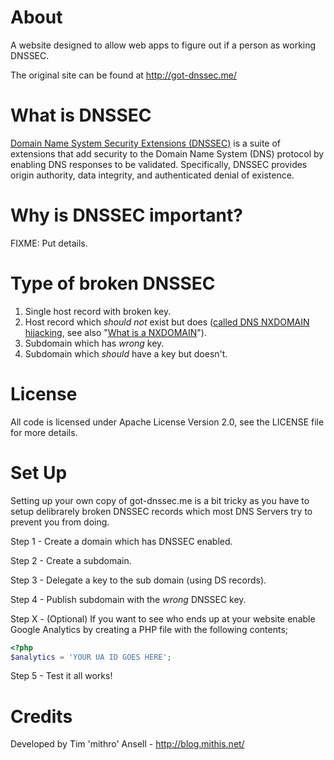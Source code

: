 About
=========================================================================
A website designed to allow web apps to figure out if a person as working
DNSSEC.

The original site can be found at http://got-dnssec.me/

What is DNSSEC
=========================================================================

[Domain Name System Security Extensions (DNSSEC)](https://en.wikipedia.org/wiki/Domain_Name_System_Security_Extensions)
is a suite of extensions that add security to the Domain Name System (DNS)
protocol by enabling DNS responses to be validated. Specifically, DNSSEC
provides origin authority, data integrity, and authenticated denial of
existence.

Why is DNSSEC important?
=========================================================================

FIXME: Put details.


Type of broken DNSSEC
=========================================================================

 1) Single host record with broken key.
 2) Host record which *should not* exist but does
    ([called DNS NXDOMAIN hijacking](https://en.wikipedia.org/wiki/DNS_hijacking#Manipulation_by_ISPs),
    see also "[What is a NXDOMAIN](https://www.dnsknowledge.com/whatis/nxdomain-non-existent-domain-2/)").
 3) Subdomain which has *wrong* key.
 4) Subdomain which *should* have a key but doesn't.


License
=========================================================================
All code is licensed under Apache License Version 2.0, see the LICENSE
file for more details.

Set Up
=========================================================================
Setting up your own copy of got-dnssec.me is a bit tricky as you have to setup
delibrarely broken DNSSEC records which most DNS Servers try to prevent you
from doing.


Step 1 - Create a domain which has DNSSEC enabled.

Step 2 - Create a subdomain.

Step 3 - Delegate a key to the sub domain (using DS records).

Step 4 - Publish subdomain with the *wrong* DNSSEC key.

Step X - (Optional) If you want to see who ends up at your website
	 enable Google Analytics by creating a PHP file with the
         following contents;

```php
<?php
$analytics = 'YOUR UA ID GOES HERE';
```

Step 5 - Test it all works!

Credits 
=========================================================================
Developed by Tim 'mithro' Ansell - http://blog.mithis.net/
